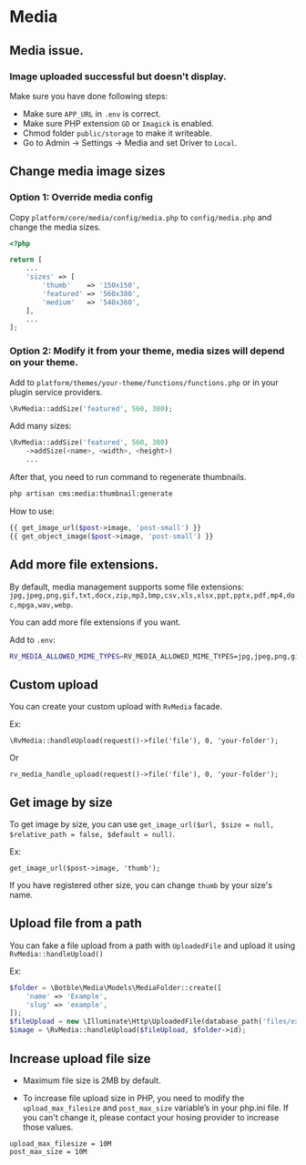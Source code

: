 # Media

## Media issue.

### Image uploaded successful but doesn't display.

Make sure you have done following steps:

- Make sure `APP_URL` in `.env` is correct.
- Make sure PHP extension `GD` or `Imagick` is enabled.
- Chmod folder `public/storage` to make it writeable.
- Go to Admin -> Settings -> Media and set Driver to `Local`.

## Change media image sizes

### Option 1: Override media config
Copy `platform/core/media/config/media.php` to `config/media.php` and change the media sizes.

```php
<?php

return [
    ...
    'sizes' => [
        'thumb'    => '150x150',
        'featured' => '560x380',
        'medium'   => '540x360',
    ],
    ...
];

```

### Option 2: Modify it from your theme, media sizes will depend on your theme.
Add to `platform/themes/your-theme/functions/functions.php` or in your plugin service providers.

```php
\RvMedia::addSize('featured', 560, 380);
```

Add many sizes:
```php
\RvMedia::addSize('featured', 560, 380)
    ->addSize(<name>, <width>, <height>)
    ...
```

After that, you need to run command to regenerate thumbnails.

```bash
php artisan cms:media:thumbnail:generate
```

How to use:

```php
{{ get_image_url($post->image, 'post-small') }}
{{ get_object_image($post->image, 'post-small') }}
```

## Add more file extensions.

By default, media management supports some file extensions: `jpg,jpeg,png,gif,txt,docx,zip,mp3,bmp,csv,xls,xlsx,ppt,pptx,pdf,mp4,doc,mpga,wav,webp`.

You can add more file extensions if you want. 

Add to `.env`:

```bash
RV_MEDIA_ALLOWED_MIME_TYPES=RV_MEDIA_ALLOWED_MIME_TYPES=jpg,jpeg,png,gif,txt,docx,zip,mp3,bmp,csv,xls,xlsx,ppt,pptx,pdf,mp4,doc,mpga,wav,webp
```

## Custom upload

You can create your custom upload with `RvMedia` facade.

Ex:

```
\RvMedia::handleUpload(request()->file('file'), 0, 'your-folder');
```

Or

```
rv_media_handle_upload(request()->file('file'), 0, 'your-folder');
```

## Get image by size

To get image by size, you can use `get_image_url($url, $size = null, $relative_path = false, $default = null)`.

Ex:

```
get_image_url($post->image, 'thumb');
```

If you have registered other size, you can change `thumb` by your size's name.

## Upload file from a path

You can fake a file upload from a path with `UploadedFile` and upload it using `RvMedia::handleUpload()`

Ex:
```php
$folder = \Botble\Media\Models\MediaFolder::create([
    'name' => 'Example',
    'slug' => 'example',
]);
$fileUpload = new \Illuminate\Http\UploadedFile(database_path('files/example.png'), 'example.png', 'image/png', null, true);
$image = \RvMedia::handleUpload($fileUpload, $folder->id);
```

## Increase upload file size
- Maximum file size is 2MB by default.

- To increase file upload size in PHP, you need to modify the `upload_max_filesize` and `post_max_size` variable’s in your php.ini file.
If you can't change it, please contact your hosing provider to increase those values.

```
upload_max_filesize = 10M
post_max_size = 10M
```
